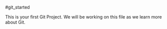 #git_started

This is your first Git Project. We will be working on this file as we learn more about Git.